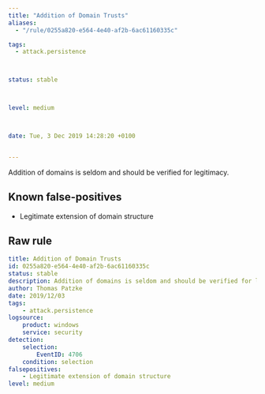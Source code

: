 ```yaml
---
title: "Addition of Domain Trusts"
aliases:
  - "/rule/0255a820-e564-4e40-af2b-6ac61160335c"

tags:
  - attack.persistence



status: stable



level: medium



date: Tue, 3 Dec 2019 14:28:20 +0100


---
```


Addition of domains is seldom and should be verified for legitimacy.

<!--more-->


## Known false-positives

* Legitimate extension of domain structure




## Raw rule
```yaml
title: Addition of Domain Trusts
id: 0255a820-e564-4e40-af2b-6ac61160335c
status: stable
description: Addition of domains is seldom and should be verified for legitimacy.
author: Thomas Patzke
date: 2019/12/03
tags:
    - attack.persistence
logsource:
    product: windows
    service: security
detection:
    selection:
        EventID: 4706
    condition: selection
falsepositives:
    - Legitimate extension of domain structure
level: medium

```
